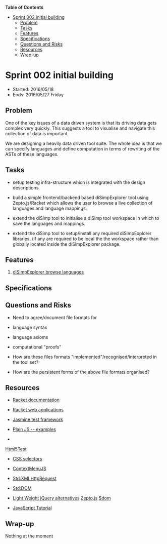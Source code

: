 **Table of Contents**

  - [Sprint 002 initial building](#sprint-002-initial-building)
    - [Problem](#problem)
    - [Tasks](#tasks)
    - [Features](#features)
    - [Specifications](#specifications)
    - [Questions and Risks](#questions-and-risks)
    - [Resources](#resources)
    - [Wrap-up](#wrap-up)

<!--- END TOC -->

# Sprint 002 initial building

* Started: 2016/05/18
* Ends: 2016/05/27 Friday

## Problem

One of the key issues of a data driven system is that its driving data 
gets complex very quickly. This suggests a tool to visualise and navigate 
this collection of data is important.

We are designing a heavily data driven tool suite. The whole idea is that 
we can specify languages and define computation in terms of rewriting of 
the ASTs of these languages.

## Tasks

* setup testing infra-structure which is integrated with the design 
  descriptions.

* build a simple frontend/backend based diSimpExplorer tool using 
  Zepto.js/Racket which allows the user to browse a live collection of 
  languages and language mappings.

* extend the diSimp tool to initialise a diSimp tool workspace in which to 
  save the languages and mappings.

* extend the diSimp tool to setup/install any required diSimpExplorer 
  libraries. (if any are required to be local the the workspace rather 
  than globally located inside the diSimpExplorer package.

## Features

1. [diSimpExplorer browse languages](../../pkgs/diSimpExplorer/specs/javascript/functional/browseLanguages.js)

## Specifications

## Questions and Risks

* Need to agree/document file formats for
 * language syntax
 * language axioms
 * computational "proofs"

* How are these files formats "implemented"/recognised/interpreted in the 
tool set?

* How are the persistent forms of the above file formats organised?

## Resources

* [Racket documentation](https://docs.racket-lang.org/)

* [Racket web applications](https://docs.racket-lang.org/web-server/)

* [Jasmine test framework](http://jasmine.github.io/)

* [Plain JS -- examples](https://plainjs.com/)

* 
[Html5Test](http://html5test.com/compare/browser/ie-10/chrome-44/firefox-40.html)

* [CSS selectors](http://www.w3schools.com/cssref/css_selectors.asp)

* [ContextMenuJS](http://www.w3schools.com/cssref/css_selectors.asp)

* [Std:XMLHttpRequest](https://xhr.spec.whatwg.org/)

* [Std:DOM](https://dom.spec.whatwg.org/)

* [Light Weight jQuery alternatives](https://dom.spec.whatwg.org/) 
[Zepto.js](http://zeptojs.com/) 
[$dom](https://github.com/julienw/dollardom/)

* [JavaScript Tutorial](http://htmldog.com/guides/javascript/)

## Wrap-up

Nothing at the moment
